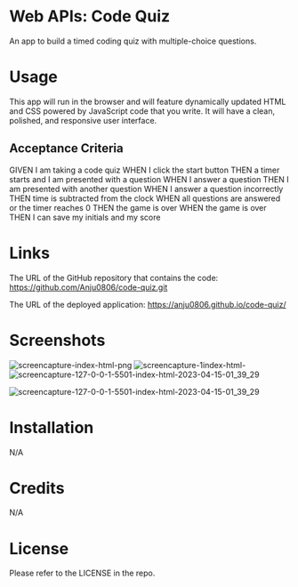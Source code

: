 # Web APIs: Code Quiz
An app to build a timed coding quiz with multiple-choice questions.

# Usage
This app will run in the browser and will feature dynamically updated HTML and CSS powered by JavaScript code that you write. It will have a clean, polished, and responsive user interface. 

## Acceptance Criteria
GIVEN I am taking a code quiz
WHEN I click the start button
THEN a timer starts and I am presented with a question
WHEN I answer a question
THEN I am presented with another question
WHEN I answer a question incorrectly
THEN time is subtracted from the clock
WHEN all questions are answered or the timer reaches 0
THEN the game is over
WHEN the game is over
THEN I can save my initials and my score

# Links
The URL of the GitHub repository that contains the code: https://github.com/Anju0806/code-quiz.git

The URL of the deployed application: https://anju0806.github.io/code-quiz/

# Screenshots
![screencapture-index-html-png](https://user-images.githubusercontent.com/126565826/232118432-2e553a55-0259-4420-b152-b38b40076633.png)
![screencapture-1index-html-](https://user-images.githubusercontent.com/126565826/232118577-d652c016-3a87-4e5b-bbb5-dbedbbf5b615.png)
![screencapture-127-0-0-1-5501-index-html-2023-04-15-01_39_29](https://user-images.githubusercontent.com/126565826/232118627-8be7fd0a-cc98-4e36-aa4b-0766020f8d5a.png)

![screencapture-127-0-0-1-5501-index-html-2023-04-15-01_39_29](https://user-images.githubusercontent.com/126565826/232118914-62097d4e-09a9-47ba-bcd7-0bb1d1869bf7.png)


# Installation
N/A

# Credits
N/A

# License
Please refer to the LICENSE in the repo.


